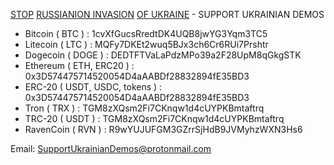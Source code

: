 [STOP](https://news.un.org/en/story/2022/03/1114052) [RUSSIANION INVASION](https://en.wikipedia.org/wiki/2022_Russian_invasion_of_Ukraine) [OF UKRAINE](https://liveuamap.com/) - SUPPORT UKRAINIAN DEMOS 

-	Bitcoin		( BTC )						:	1cvXfGucsRredtDK4UQB8jwYG3Yqm3TC5
-	Litecoin	( LTC )						:	MQFy7DKEt2wuq5BJx3ch6Cr6RUi7Prshtr
-	Dogecoin	( DOGE )					:	DEDTFTVaLaPdzMPo39a2F28UpM8qGkgSTK
-	Ethereum	( ETH, ERC20 )				:	0x3D574475714520054D4aAABDf28832894fE35BD3
-	ERC-20		( USDT, USDC, tokens )		:	0x3D574475714520054D4aAABDf28832894fE35BD3
-	Tron		( TRX )						:	TGM8zXQsm2Fi7CKnqw1d4cUYPKBmtaftrq
-	TRC-20		( USDT )					:	TGM8zXQsm2Fi7CKnqw1d4cUYPKBmtaftrq
-	RavenCoin	( RVN )						:	R9wYUJUFGM3GZrrSjHdB9JVMyhzWXN3Hs6

Email: SupportUkrainianDemos@protonmail.com
